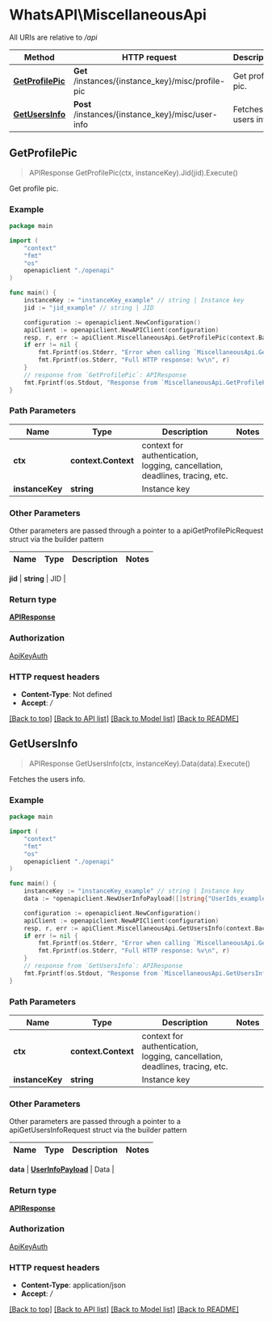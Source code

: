 # WhatsAPI\MiscellaneousApi

All URIs are relative to */api*

Method | HTTP request | Description
------------- | ------------- | -------------
[**GetProfilePic**](MiscellaneousApi.md#GetProfilePic) | **Get** /instances/{instance_key}/misc/profile-pic | Get profile pic.
[**GetUsersInfo**](MiscellaneousApi.md#GetUsersInfo) | **Post** /instances/{instance_key}/misc/user-info | Fetches the users info.



## GetProfilePic

> APIResponse GetProfilePic(ctx, instanceKey).Jid(jid).Execute()

Get profile pic.



### Example

```go
package main

import (
    "context"
    "fmt"
    "os"
    openapiclient "./openapi"
)

func main() {
    instanceKey := "instanceKey_example" // string | Instance key
    jid := "jid_example" // string | JID

    configuration := openapiclient.NewConfiguration()
    apiClient := openapiclient.NewAPIClient(configuration)
    resp, r, err := apiClient.MiscellaneousApi.GetProfilePic(context.Background(), instanceKey).Jid(jid).Execute()
    if err != nil {
        fmt.Fprintf(os.Stderr, "Error when calling `MiscellaneousApi.GetProfilePic``: %v\n", err)
        fmt.Fprintf(os.Stderr, "Full HTTP response: %v\n", r)
    }
    // response from `GetProfilePic`: APIResponse
    fmt.Fprintf(os.Stdout, "Response from `MiscellaneousApi.GetProfilePic`: %v\n", resp)
}
```

### Path Parameters


Name | Type | Description  | Notes
------------- | ------------- | ------------- | -------------
**ctx** | **context.Context** | context for authentication, logging, cancellation, deadlines, tracing, etc.
**instanceKey** | **string** | Instance key | 

### Other Parameters

Other parameters are passed through a pointer to a apiGetProfilePicRequest struct via the builder pattern


Name | Type | Description  | Notes
------------- | ------------- | ------------- | -------------

 **jid** | **string** | JID | 

### Return type

[**APIResponse**](APIResponse.md)

### Authorization

[ApiKeyAuth](../README.md#ApiKeyAuth)

### HTTP request headers

- **Content-Type**: Not defined
- **Accept**: */*

[[Back to top]](#) [[Back to API list]](../README.md#documentation-for-api-endpoints)
[[Back to Model list]](../README.md#documentation-for-models)
[[Back to README]](../README.md)


## GetUsersInfo

> APIResponse GetUsersInfo(ctx, instanceKey).Data(data).Execute()

Fetches the users info.



### Example

```go
package main

import (
    "context"
    "fmt"
    "os"
    openapiclient "./openapi"
)

func main() {
    instanceKey := "instanceKey_example" // string | Instance key
    data := *openapiclient.NewUserInfoPayload([]string{"UserIds_example"}) // UserInfoPayload | Data

    configuration := openapiclient.NewConfiguration()
    apiClient := openapiclient.NewAPIClient(configuration)
    resp, r, err := apiClient.MiscellaneousApi.GetUsersInfo(context.Background(), instanceKey).Data(data).Execute()
    if err != nil {
        fmt.Fprintf(os.Stderr, "Error when calling `MiscellaneousApi.GetUsersInfo``: %v\n", err)
        fmt.Fprintf(os.Stderr, "Full HTTP response: %v\n", r)
    }
    // response from `GetUsersInfo`: APIResponse
    fmt.Fprintf(os.Stdout, "Response from `MiscellaneousApi.GetUsersInfo`: %v\n", resp)
}
```

### Path Parameters


Name | Type | Description  | Notes
------------- | ------------- | ------------- | -------------
**ctx** | **context.Context** | context for authentication, logging, cancellation, deadlines, tracing, etc.
**instanceKey** | **string** | Instance key | 

### Other Parameters

Other parameters are passed through a pointer to a apiGetUsersInfoRequest struct via the builder pattern


Name | Type | Description  | Notes
------------- | ------------- | ------------- | -------------

 **data** | [**UserInfoPayload**](UserInfoPayload.md) | Data | 

### Return type

[**APIResponse**](APIResponse.md)

### Authorization

[ApiKeyAuth](../README.md#ApiKeyAuth)

### HTTP request headers

- **Content-Type**: application/json
- **Accept**: */*

[[Back to top]](#) [[Back to API list]](../README.md#documentation-for-api-endpoints)
[[Back to Model list]](../README.md#documentation-for-models)
[[Back to README]](../README.md)


